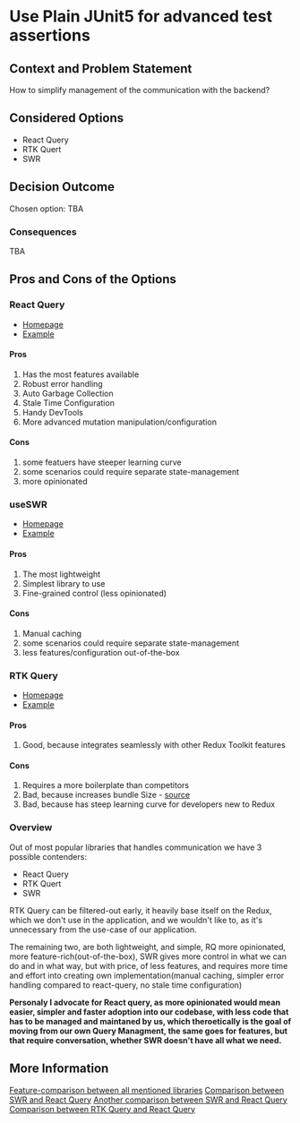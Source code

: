 # Use Plain JUnit5 for advanced test assertions

## Context and Problem Statement

How to simplify management of the communication with the backend?

## Considered Options

- React Query
- RTK Quert
- SWR

## Decision Outcome

Chosen option: TBA

### Consequences

TBA

## Pros and Cons of the Options

### React Query

- [Homepage](https://tanstack.com/query/latest/)
- [Example](https://tanstack.com/query/latest/docs/framework/react/examples/basic)

#### Pros

1. Has the most features available
2. Robust error handling
3. Auto Garbage Collection
4. Stale Time Configuration
5. Handy DevTools
6. More advanced mutation manipulation/configuration

#### Cons

1. some featuers have steeper learning curve
2. some scenarios could require separate state-management
3. more opinionated

### useSWR

- [Homepage](https://swr.vercel.app/)
- [Example](https://swr.vercel.app/examples/basic)

#### Pros

1. The most lightweight
2. Simplest library to use
3. Fine-grained control (less opinionated)

#### Cons

1. Manual caching
2. some scenarios could require separate state-management
3. less features/configuration out-of-the-box

### RTK Query

- [Homepage](https://redux-toolkit.js.org/rtk-query/overview)
- [Example](https://redux-toolkit.js.org/rtk-query/usage/examples#kitchen-sink)

#### Pros

1. Good, because integrates seamlessly with other Redux Toolkit features

#### Cons

1. Requires a more boilerplate than competitors
2. Bad, because increases bundle Size - [source](https://redux-toolkit.js.org/rtk-query/comparison#bundle-size)
3. Bad, because has steep learning curve for developers new to Redux

### Overview

Out of most popular libraries that handles communication we have 3 possible contenders:

- React Query
- RTK Quert
- SWR

RTK Query can be filtered-out early, it heavily base itself on the Redux, which we don't use in the application, and we wouldn't like to, as it's unnecessary from the use-case of our application.

The remaining two, are both lightweight, and simple, RQ more opinionated, more feature-rich(out-of-the-box), SWR gives more control in what we can do and in what way, but with price, of less features, and requires more time and effort into creating own implementation(manual caching, simpler error handling compared to react-query, no stale time configuration)

**Personaly I advocate for React query, as more opinionated would mean easier, simpler and faster adoption into our codebase, with less code that has to be managed and maintaned by us, which theroetically is the goal of moving from our own Query Managment, the same goes for features, but that require conversation, whether SWR doesn't have all what we need.**

## More Information

[Feature-comparison between all mentioned libraries](https://tanstack.com/query/v4/docs/framework/react/comparison)
[Comparison between SWR and React Query](https://dev.to/sakethkowtha/react-query-vs-useswr-122b)
[Another comparison between SWR and React Query](https://www.dhiwise.com/post/data-on-demand-a-smackdown-of-swr-vs-react-query)
[Comparison between RTK Query and React Query](https://www.frontendmag.com/insights/react-query-vs-rtk-query/#Pros_of_RTK_Query)
